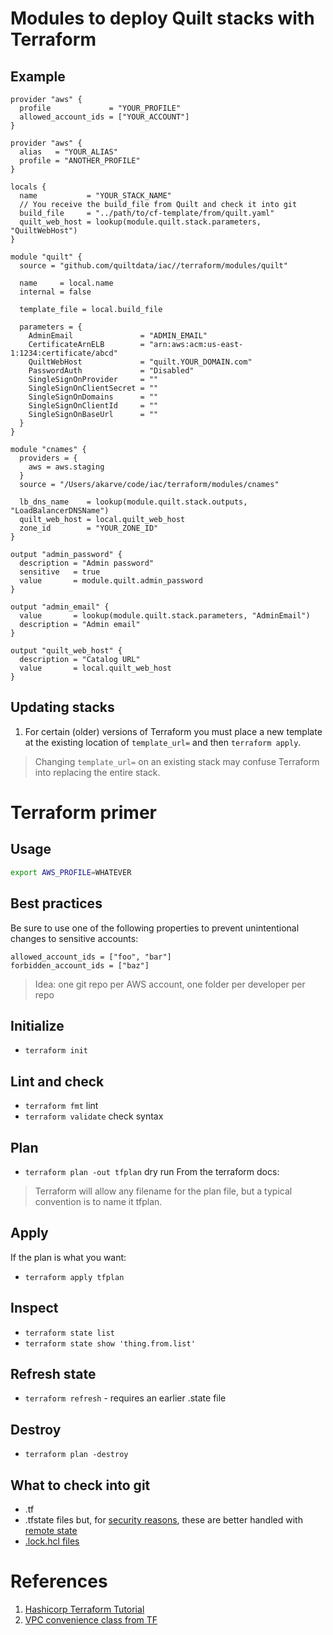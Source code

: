 # Modules to deploy Quilt stacks with Terraform

## Example

```hcl
provider "aws" {
  profile             = "YOUR_PROFILE"
  allowed_account_ids = ["YOUR_ACCOUNT"]
}

provider "aws" {
  alias   = "YOUR_ALIAS"
  profile = "ANOTHER_PROFILE"
}

locals {
  name           = "YOUR_STACK_NAME"
  // You receive the build_file from Quilt and check it into git
  build_file     = "../path/to/cf-template/from/quilt.yaml"
  quilt_web_host = lookup(module.quilt.stack.parameters, "QuiltWebHost")
}

module "quilt" {
  source = "github.com/quiltdata/iac//terraform/modules/quilt"

  name     = local.name
  internal = false

  template_file = local.build_file

  parameters = {
    AdminEmail               = "ADMIN_EMAIL"
    CertificateArnELB        = "arn:aws:acm:us-east-1:1234:certificate/abcd"
    QuiltWebHost             = "quilt.YOUR_DOMAIN.com"
    PasswordAuth             = "Disabled"
    SingleSignOnProvider     = ""
    SingleSignOnClientSecret = ""
    SingleSignOnDomains      = ""
    SingleSignOnClientId     = ""
    SingleSignOnBaseUrl      = ""
  }
}

module "cnames" {
  providers = {
    aws = aws.staging
  }
  source = "/Users/akarve/code/iac/terraform/modules/cnames"

  lb_dns_name    = lookup(module.quilt.stack.outputs, "LoadBalancerDNSName")
  quilt_web_host = local.quilt_web_host
  zone_id        = "YOUR_ZONE_ID"
}

output "admin_password" {
  description = "Admin password"
  sensitive   = true
  value       = module.quilt.admin_password
}

output "admin_email" {
  value       = lookup(module.quilt.stack.parameters, "AdminEmail")
  description = "Admin email"
}

output "quilt_web_host" {
  description = "Catalog URL"
  value       = local.quilt_web_host
}
```

## Updating stacks

1. For certain (older) versions of Terraform you must place a new template
at the existing location of `template_url=` and then `terraform apply`.

> Changing `template_url=` on an existing stack may confuse Terraform into
> replacing the entire stack.

# Terraform primer

## Usage
```sh
export AWS_PROFILE=WHATEVER
```

## Best practices
Be sure to use one of the following properties to prevent
unintentional changes to sensitive accounts:
```
allowed_account_ids = ["foo", "bar"]
forbidden_account_ids = ["baz"]
```

> Idea: one git repo per AWS account, one folder per developer per repo

## Initialize
* `terraform init`

## Lint and check
* `terraform fmt` lint
* `terraform validate` check syntax

## Plan
* `terraform plan -out tfplan` dry run
From the terraform docs:
> Terraform will allow any filename for the plan file,
>but a typical convention is to name it tfplan.

## Apply
If the plan is what you want:
* `terraform apply tfplan`

## Inspect
* `terraform state list`
* `terraform state show 'thing.from.list'`

## Refresh state
* `terraform refresh` - requires an earlier .state file

## Destroy
* `terraform plan -destroy`

## What to check into git
* .tf
* .tfstate files but,
for [security reasons](https://stackoverflow.com/questions/38486335/should-i-commit-tfstate-files-to-git),
these are better handled with
[remote state](https://developer.hashicorp.com/terraform/language/state/remote)
* [.lock.hcl files](https://stackoverflow.com/questions/67963719/should-terraform-lock-hcl-be-included-in-the-gitignore-file)

# References
1. [Hashicorp Terraform Tutorial](https://developer.hashicorp.com/terraform/tutorials/aws-get-started/aws-build)
1. [VPC convenience class from TF](https://registry.terraform.io/modules/terraform-aws-modules/vpc/aws/latest)

